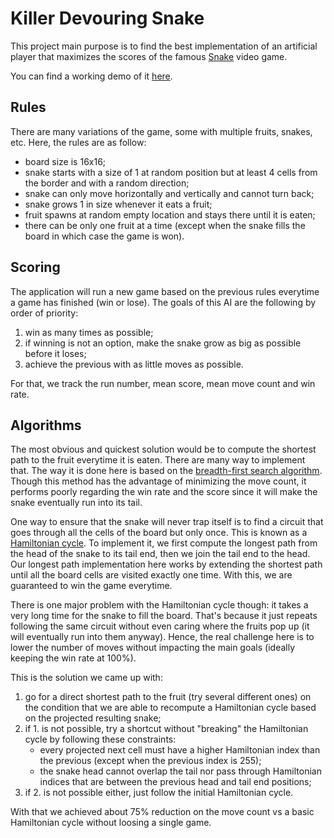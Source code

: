 # Killer Devouring Snake

This project main purpose is to find the best implementation of an artificial player that maximizes the scores of the famous [Snake][wiki-snake] video game.

You can find a working demo of it [here][demo].

## Rules

There are many variations of the game, some with multiple fruits, snakes, etc. Here, the rules are as follow:
- board size is 16x16;
- snake starts with a size of 1 at random position but at least 4 cells from the border and with a random direction;
- snake can only move horizontally and vertically and cannot turn back;
- snake grows 1 in size whenever it eats a fruit;
- fruit spawns at random empty location and stays there until it is eaten;
- there can be only one fruit at a time (except when the snake fills the board in which case the game is won).

## Scoring

The application will run a new game based on the previous rules everytime a game has finished (win or lose).
The goals of this AI are the following by order of priority:
1. win as many times as possible;
2. if winning is not an option, make the snake grow as big as possible before it loses;
3. achieve the previous with as little moves as possible.

For that, we track the run number, mean score, mean move count and win rate.

## Algorithms

The most obvious and quickest solution would be to compute the shortest path to the fruit everytime it is eaten. There are many way to implement that. The way it is done here is based on the [breadth-first search algorithm][wiki-bfs].
Though this method has the advantage of minimizing the move count, it performs poorly regarding the win rate and the score since it will make the snake eventually run into its tail.

One way to ensure that the snake will never trap itself is to find a circuit that goes through all the cells of the board but only once. This is known as a [Hamiltonian cycle][wiki-hamilton]. To implement it, we first compute the longest path from the head of the snake to its tail end, then we join the tail end to the head. Our longest path implementation here works by extending the shortest path until all the board cells are visited exactly one time.
With this, we are guaranteed to win the game everytime.

There is one major problem with the Hamiltonian cycle though: it takes a very long time for the snake to fill the board. That's because it just repeats following the same circuit without even caring where the fruits pop up (it will eventually run into them anyway). Hence, the real challenge here is to lower the number of moves without impacting the main goals (ideally keeping the win rate at 100%).

This is the solution we came up with:
1. go for a direct shortest path to the fruit (try several different ones) on the condition that we are able to recompute a Hamiltonian cycle based on the projected resulting snake;
2. if 1. is not possible, try a shortcut without "breaking" the Hamiltonian cycle by following these constraints:
    - every projected next cell must have a higher Hamiltonian index than the previous (except when the previous index is 255);
    - the snake head cannot overlap the tail nor pass through Hamiltonian indices that are between the previous head and tail end positions;
3. if 2. is not possible either, just follow the initial Hamiltonian cycle.

With that we achieved about 75% reduction on the move count vs a basic Hamiltonian cycle without loosing a single game.

[demo]: https://xmamat.github.io/killer-devouring-snake/
[wiki-snake]: https://en.wikipedia.org/wiki/Snake_(video_game)
[wiki-bfs]: https://en.wikipedia.org/wiki/Breadth-first_search
[wiki-hamilton]: https://en.wikipedia.org/wiki/Hamiltonian_path